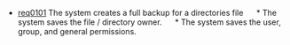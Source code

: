 * [req0101](https://github.com/DomainDrivenArchitecture/ddaRequirement/blob/master/en/requirements/req0101.md) The system creates a full backup for a directories file
     * The system saves the file / directory owner.
     * The system saves the user, group, and general permissions.